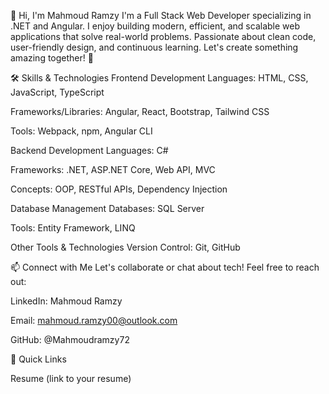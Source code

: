 👋 Hi, I'm Mahmoud Ramzy
I'm a Full Stack Web Developer specializing in .NET and Angular. I enjoy building modern, efficient, and scalable web applications that solve real-world problems. Passionate about clean code, user-friendly design, and continuous learning. Let's create something amazing together! 🚀

🛠️ Skills & Technologies
Frontend Development
Languages: HTML, CSS, JavaScript, TypeScript

Frameworks/Libraries: Angular, React, Bootstrap, Tailwind CSS

Tools: Webpack, npm, Angular CLI

Backend Development
Languages: C#

Frameworks: .NET, ASP.NET Core, Web API, MVC

Concepts: OOP, RESTful APIs, Dependency Injection

Database Management
Databases: SQL Server

Tools: Entity Framework, LINQ

Other Tools & Technologies
Version Control: Git, GitHub


📫 Connect with Me
Let's collaborate or chat about tech! Feel free to reach out:

LinkedIn: Mahmoud Ramzy

Email: mahmoud.ramzy00@outlook.com

GitHub: @Mahmoudramzy72

🔗 Quick Links


Resume (link to your resume)
